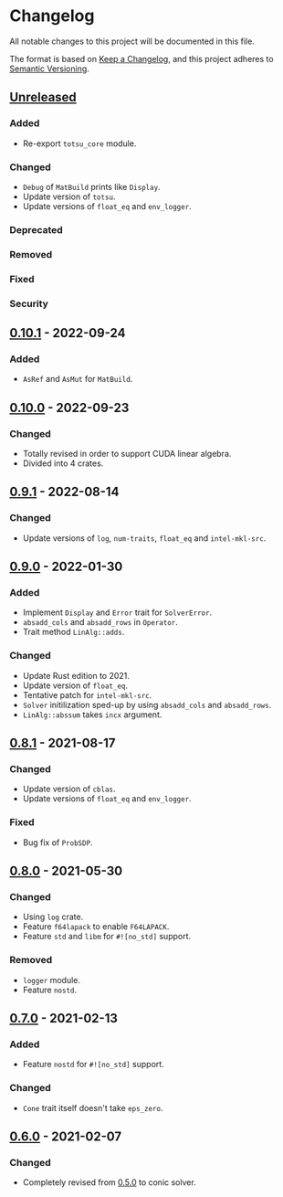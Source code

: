# Changelog

All notable changes to this project will be documented in this file.

The format is based on [Keep a Changelog](https://keepachangelog.com/en/1.0.0/),
and this project adheres to [Semantic Versioning](https://semver.org/spec/v2.0.0.html).

## [Unreleased]
### Added
- Re-export `totsu_core` module.
### Changed
- `Debug` of `MatBuild` prints like `Display`.
- Update version of `totsu`.
- Update versions of `float_eq` and `env_logger`.
### Deprecated
### Removed
### Fixed
### Security

## [0.10.1] - 2022-09-24
### Added
- `AsRef` and `AsMut` for `MatBuild`.

## [0.10.0] - 2022-09-23
### Changed
- Totally revised in order to support CUDA linear algebra.
- Divided into 4 crates.

## [0.9.1] - 2022-08-14
### Changed
- Update versions of `log`, `num-traits`, `float_eq` and `intel-mkl-src`.

## [0.9.0] - 2022-01-30
### Added
- Implement `Display` and `Error` trait for `SolverError`.
- `absadd_cols` and `absadd_rows` in `Operator`.
- Trait method `LinAlg::adds`.
### Changed
- Update Rust edition to 2021.
- Update version of `float_eq`.
- Tentative patch for `intel-mkl-src`.
- `Solver` initilization sped-up by using `absadd_cols` and `absadd_rows`.
- `LinAlg::abssum` takes `incx` argument.

## [0.8.1] - 2021-08-17
### Changed
- Update version of `cblas`.
- Update versions of `float_eq` and `env_logger`.
### Fixed
- Bug fix of `ProbSDP`.

## [0.8.0] - 2021-05-30
### Changed
- Using `log` crate.
- Feature `f64lapack` to enable `F64LAPACK`.
- Feature `std` and `libm` for `#![no_std]` support.
### Removed
- `logger` module.
- Feature `nostd`.

## [0.7.0] - 2021-02-13
### Added
- Feature `nostd` for `#![no_std]` support.
### Changed
- `Cone` trait itself doesn't take `eps_zero`.

## [0.6.0] - 2021-02-07
### Changed
- Completely revised from [0.5.0] to conic solver.


[unreleased]: https://github.com/convexbrain/Totsu/compare/totsu_v0.10.1...HEAD
[0.10.1]: https://github.com/convexbrain/Totsu/releases/tag/totsu_v0.10.1
[0.10.0]: https://github.com/convexbrain/Totsu/releases/tag/totsu_v0.10.0
[0.9.1]: https://github.com/convexbrain/Totsu/releases/tag/rust_conic_v0.9.1
[0.9.0]: https://github.com/convexbrain/Totsu/releases/tag/rust_conic_v0.9.0
[0.8.1]: https://github.com/convexbrain/Totsu/releases/tag/rust_conic_v0.8.1
[0.8.0]: https://github.com/convexbrain/Totsu/releases/tag/rust_conic_v0.8.0
[0.7.0]: https://github.com/convexbrain/Totsu/releases/tag/rust_conic_v0.7.0
[0.6.0]: https://github.com/convexbrain/Totsu/releases/tag/rust_conic_v0.6.0
[0.5.0]: https://github.com/convexbrain/Totsu/releases/tag/rust_v0.5.0
